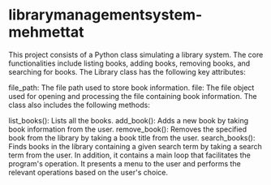 # librarymanagementsystem-mehmettat

This project consists of a Python class simulating a library system. The core functionalities include listing books, adding books, removing books, and searching for books. The Library class has the following key attributes:

file_path: The file path used to store book information.
file: The file object used for opening and processing the file containing book information.
The class also includes the following methods:

list_books(): Lists all the books.
add_book(): Adds a new book by taking book information from the user.
remove_book(): Removes the specified book from the library by taking a book title from the user.
search_books(): Finds books in the library containing a given search term by taking a search term from the user.
In addition, it contains a main loop that facilitates the program's operation. It presents a menu to the user and performs the relevant operations based on the user's choice.
